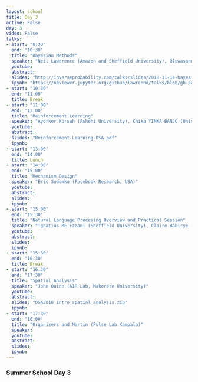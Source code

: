 ```yaml
---
layout: school
title: Day 3
active: False
day: 3
video: False
talks:
- start: "8:30"
  end: "10:30"
  title: "Bayesian Methods"
  speaker: "Neil Lawerence (Amazon and Sheffield University), Oluwasanmi Koyejo (Google & University of Illinois)"
  youtube:
  abstract:
  slides: "http://inverseprobability.com/talks/slides/2018-11-14-bayesian-methods-abuja.slides.html#/title-slide"
  ipynb: "https://nbviewer.jupyter.org/github/lawrennd/talks/blob/gh-pages/_notebooks/2018-11-14-bayesian-methods-abuja.ipynb"
- start: "10:30"
  end: "11:00"
  title: Break
- start: "11:00"
  end: "13:00"
  title: "Reinforcement Learning"
  speaker: "Ayorkor Korsah (Ashehi University), Chika YINKA-BANJO (University of Lagos)"
  youtube:
  abstract:
  slides: "Reinforcement-Learning-DSA.pdf"
  ipynb:
- start: "13:00"
  end: "14:00"
  title: Lunch
- start: "14:00"
  end: "15:00"
  title: "Mechanism Design"
  speaker: "Eric Sodomka (Facebook Research, USA)"
  youtube:
  abstract:
  slides:
  ipynb:
- start: "15:00"
  end: "15:30"
  title: "Natural Language Procesing Overview and Practical Session"
  speaker: "Ignatius ME Ezeani (Sheffield University), Claire Babirye (UTAMU), Mark Magumba (Makerere University)"
  youtube:
  abstract:
  slides:
  ipynb:
- start: "15:30"
  end: "16:30"
  title: Break
- start: "16:30"
  end: "17:30"
  title: "Spatial Analysis"
  speaker: "John Quinn (AIR Lab, Makerere University)"
  youtube:
  abstract:
  slides: "DSA2018_intro_spatial_analysis.zip"
  ipynb:
- start: "17:30"
  end: "18:00"
  title: "Organizers and Martin (Pulse Lab Kampala)"
  speaker:
  youtube:
  abstract:
  slides:
  ipynb:
---
```


<h3> Summer School Day 3 </h3>
